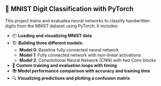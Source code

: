 ## 🧠 MNIST Digit Classification with PyTorch

This project trains and evaluates neural networks to classify handwritten digits from the MNIST dataset using PyTorch. It includes:

- 📦 **Loading and visualizing MNIST data**
- 🏗️ **Building three different models:**
  - **Model 0**: Baseline fully connected neural network  
  - **Model 1**: Fully connected network with non-linear activations  
  - **Model 2**: Convolutional Neural Network (CNN) with two Conv blocks
- 🧪 **Custom training and evaluation loops with timing**
- 📚 **Model performance comparison with accuracy and training time**
- 🔍 **Visualizing predictions and plotting a confusion matrix**
